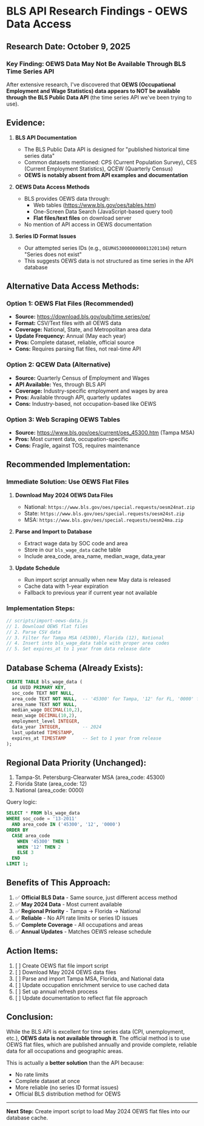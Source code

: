 # BLS API Research Findings - OEWS Data Access

## Research Date: October 9, 2025

### Key Finding: OEWS Data May Not Be Available Through BLS Time Series API

After extensive research, I've discovered that **OEWS (Occupational Employment and Wage Statistics) data appears to NOT be available through the BLS Public Data API** (the time series API we've been trying to use).

## Evidence:

1. **BLS API Documentation**
   - The BLS Public Data API is designed for "published historical time series data"
   - Common datasets mentioned: CPS (Current Population Survey), CES (Current Employment Statistics), QCEW (Quarterly Census)
   - **OEWS is notably absent from API examples and documentation**

2. **OEWS Data Access Methods**
   - BLS provides OEWS data through:
     - Web tables (https://www.bls.gov/oes/tables.htm)
     - One-Screen Data Search (JavaScript-based query tool)
     - **Flat files/text files** on download server
   - No mention of API access in OEWS documentation

3. **Series ID Format Issues**
   - Our attempted series IDs (e.g., `OEUM45300000000013201104`) return "Series does not exist"
   - This suggests OEWS data is not structured as time series in the API database

## Alternative Data Access Methods:

### Option 1: OEWS Flat Files (Recommended)
- **Source:** https://download.bls.gov/pub/time.series/oe/
- **Format:** CSV/Text files with all OEWS data
- **Coverage:** National, State, and Metropolitan area data
- **Update Frequency:** Annual (May each year)
- **Pros:** Complete dataset, reliable, official source
- **Cons:** Requires parsing flat files, not real-time API

### Option 2: QCEW Data (Alternative)
- **Source:** Quarterly Census of Employment and Wages
- **API Available:** Yes, through BLS API
- **Coverage:** Industry-specific employment and wages by area
- **Pros:** Available through API, quarterly updates
- **Cons:** Industry-based, not occupation-based like OEWS

### Option 3: Web Scraping OEWS Tables
- **Source:** https://www.bls.gov/oes/current/oes_45300.htm (Tampa MSA)
- **Pros:** Most current data, occupation-specific
- **Cons:** Fragile, against TOS, requires maintenance

## Recommended Implementation:

### Immediate Solution: Use OEWS Flat Files

1. **Download May 2024 OEWS Data Files**
   - National: `https://www.bls.gov/oes/special.requests/oesm24nat.zip`
   - State: `https://www.bls.gov/oes/special.requests/oesm24st.zip`
   - MSA: `https://www.bls.gov/oes/special.requests/oesm24ma.zip`

2. **Parse and Import to Database**
   - Extract wage data by SOC code and area
   - Store in our `bls_wage_data` cache table
   - Include area_code, area_name, median_wage, data_year

3. **Update Schedule**
   - Run import script annually when new May data is released
   - Cache data with 1-year expiration
   - Fallback to previous year if current year not available

### Implementation Steps:

```javascript
// scripts/import-oews-data.js
// 1. Download OEWS flat files
// 2. Parse CSV data
// 3. Filter for Tampa MSA (45300), Florida (12), National
// 4. Insert into bls_wage_data table with proper area codes
// 5. Set expires_at to 1 year from data release date
```

## Database Schema (Already Exists):

```sql
CREATE TABLE bls_wage_data (
  id UUID PRIMARY KEY,
  soc_code TEXT NOT NULL,
  area_code TEXT NOT NULL,  -- '45300' for Tampa, '12' for FL, '0000' for National
  area_name TEXT NOT NULL,
  median_wage DECIMAL(10,2),
  mean_wage DECIMAL(10,2),
  employment_level INTEGER,
  data_year INTEGER,        -- 2024
  last_updated TIMESTAMP,
  expires_at TIMESTAMP      -- Set to 1 year from release
);
```

## Regional Data Priority (Unchanged):

1. Tampa-St. Petersburg-Clearwater MSA (area_code: 45300)
2. Florida State (area_code: 12)
3. National (area_code: 0000)

Query logic:
```sql
SELECT * FROM bls_wage_data 
WHERE soc_code = '13-2011' 
  AND area_code IN ('45300', '12', '0000')
ORDER BY 
  CASE area_code 
    WHEN '45300' THEN 1 
    WHEN '12' THEN 2 
    ELSE 3 
  END
LIMIT 1;
```

## Benefits of This Approach:

1. ✅ **Official BLS Data** - Same source, just different access method
2. ✅ **May 2024 Data** - Most current available
3. ✅ **Regional Priority** - Tampa → Florida → National
4. ✅ **Reliable** - No API rate limits or series ID issues
5. ✅ **Complete Coverage** - All occupations and areas
6. ✅ **Annual Updates** - Matches OEWS release schedule

## Action Items:

1. [ ] Create OEWS flat file import script
2. [ ] Download May 2024 OEWS data files
3. [ ] Parse and import Tampa MSA, Florida, and National data
4. [ ] Update occupation enrichment service to use cached data
5. [ ] Set up annual refresh process
6. [ ] Update documentation to reflect flat file approach

## Conclusion:

While the BLS API is excellent for time series data (CPI, unemployment, etc.), **OEWS data is not available through it**. The official method is to use OEWS flat files, which are published annually and provide complete, reliable data for all occupations and geographic areas.

This is actually a **better solution** than the API because:
- No rate limits
- Complete dataset at once
- More reliable (no series ID format issues)
- Official BLS distribution method for OEWS

---

**Next Step:** Create import script to load May 2024 OEWS flat files into our database cache.
